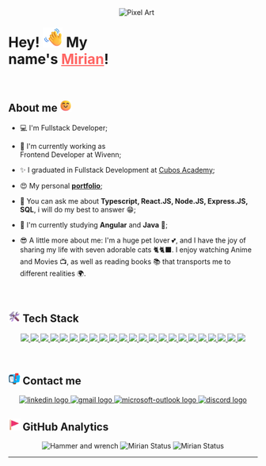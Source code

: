 <img src="./assets/cat-sleeping.jpg" alt="Pixel Art" width="280px" height="280px" align="right" style="position: relative; top:0; right: 0; z-index: 1" />

# Hey! <img src="./assets/waving-hand.png" alt="Pixel Art" width="40px" height="40"/> My name's <a href='https://www.linkedin.com/in/dev-mirian-quispe/' target='_blank' style='color: #ff6563' >Mirian</a>!

<br>

## About me <img src="./assets/smiling-face.gif" alt="Smiling face" height="24px" />

- 💻 I'm Fullstack Developer;

- 🔭 I'm currently working as Frontend Developer at Wivenn;

- ✨ I graduated in Fullstack Development at [Cubos Academy](https://github.com/cubos-academy);

- 😍 My personal **<a href='https://mirian-quispe.netlify.app/sobre' target='_blank'>portfolio</a>**;

- 💬 You can ask me about **Typescript, React.JS, Node.JS, Express.JS, SQL**, i will do my best to answer 😁;

- 🚀 I'm currently studying **Angular** and **Java** 🚀;

- 😎 A little more about me: I'm a huge pet lover 💕, and I have the joy of sharing my life with seven adorable cats 🐈🐈‍⬛. I enjoy watching Anime and Movies 📺, as well as reading books 📚 that transports me to different realities 🌍.

<br>

## <img src="./assets/hammer-and-wrench.png" alt="Smiling face" height="24px" /> Tech Stack

<div align="center">
 <p>
    <a href='https://html.com/' target="_blank">
      <img src="https://skillicons.dev/icons?i=html"/>
    </a>
    <a href='https://developer.mozilla.org/en-US/docs/Web/CSS' target="_blank">
      <img src="https://skillicons.dev/icons?i=css"/>
    </a>
    <a href='https://www.javascript.com/' target="_blank">
      <img src="https://skillicons.dev/icons?i=js"/>
    </a>
    <a href='https://www.typescriptlang.org/' target="_blank">
      <img src="https://skillicons.dev/icons?i=ts"/>
    </a>
    <a href='https://reactjs.org/' target="_blank">
      <img src="https://skillicons.dev/icons?i=react"/>
    </a>
    <a href='https://nextjs.org/' target="_blank">
     <img src="https://skillicons.dev/icons?i=next"/>
    </a>
    <a href='https://angular.dev/' target="_blank">
     <img src="https://skillicons.dev/icons?i=angular"/>
    </a>
     <a href='https://react-redux.js.org/' target="_blank">
     <img src="https://skillicons.dev/icons?i=redux"/>
    </a>
    <a href='https://jestjs.io/' target="_blank">
     <img src="https://skillicons.dev/icons?i=jest"/>
    </a>
    <a href='https://nodejs.org/en/' target="_blank">
      <img src="https://skillicons.dev/icons?i=nodejs"/>
    </a>
    <a href='https://express.com/' target="_blank">
     <img src="https://skillicons.dev/icons?i=express"/>
    </a>
    <a href='https://www.php.net/' target="_blank">
     <img src="https://skillicons.dev/icons?i=php"/>
    </a>
    <a href='https://laravel.com/' target="_blank">
     <img src="https://skillicons.dev/icons?i=laravel"/>
    </a>
    <a href='https://www.postman.com/' target="_blank">
     <img src="https://skillicons.dev/icons?i=postman"/>
    </a>
    <a href='https://tailwindcss.com/' target="_blank">
     <img src="https://skillicons.dev/icons?i=tailwind"/>
    </a>
    <a href='https://mui.com/' target="_blank">
     <img src="https://skillicons.dev/icons?i=mui"/>
    </a>
    </a>
    <a href='https://postgres.com/' target="_blank">
     <img src="https://skillicons.dev/icons?i=postgres"/>
    </a>
    <a href='https://www.mysql.com/' target="_blank">
     <img src="https://skillicons.dev/icons?i=mysql"/>
    </a>
    <a href='https://www.docker.com/' target="_blank">
     <img src="https://skillicons.dev/icons?i=docker"/>
    </a>
     <a href='https://www.linux.com/' target="_blank">
     <img src="https://skillicons.dev/icons?i=linux"/>
    </a>
    <a href='https://vscode.com/' target="_blank">
     <img src="https://skillicons.dev/icons?i=vscode"/>
    </a>
    <a href='https://git-scm.com/' target="_blank">
     <img src="https://skillicons.dev/icons?i=git"/>
    </a>
    <a href='https://github.com/Mirian97'target="_blank">
     <img src="https://skillicons.dev/icons?i=github"/>
    </a>
 </p>
</div>

<br/>

## <img src="./assets/mailbox.png" alt="Hammer and wrench" height="24px" /> Contact me

<div align="center">
  <a href="https://www.linkedin.com/in/dev-mirian-quispe/" target="_blank">
    <img src="https://img.shields.io/static/v1?message=LinkedIn&logo=linkedin&label=&color=0077B5&logoColor=white&labelColor=&style=for-the-badge" height="35" alt="linkedin logo"  />
  </a>
  <a href="https://mail.google.com/mail/u/0/?compose=KtbxLwGrRmTZNvVtXNGcWWQJxvbqdgZPGB" target="_blank">
    <img src="https://img.shields.io/static/v1?message=Gmail&logo=gmail&label=&color=D14836&logoColor=white&labelColor=&style=for-the-badge" height="35" alt="gmail logo"  />
  </a>
  <a href="mailto:mirian_quispe97@hotmail.com" target="_blank">
    <img src="https://img.shields.io/static/v1?message=Outlook&logo=microsoft-outlook&label=&color=0078D4&logoColor=white&labelColor=&style=for-the-badge" height="35" alt="microsoft-outlook logo"  />
  </a>
  <a href="https://discord.com/users/MirianQuispe#6046" target="_blank">
    <img src="https://img.shields.io/static/v1?message=Discord&logo=discord&label=&color=7289DA&logoColor=white&labelColor=&style=for-the-badge" height="35" alt="discord logo"  />
  </a>
</div>

## <img src="./assets/red-flag.gif" alt="Red flag" height="24px" /> GitHub Analytics

<div align="center">
  <img src="./assets/cat-seing-window.jpg" alt="Hammer and wrench" height="180px" />
  <img height="180em" src="https://github-readme-stats.vercel.app/api/top-langs/?username=Mirian97&layout=compact&langs_count=7&theme=ocean_dark&count_private=true" alt="Mirian Status"/>
  <img height="180em" src="https://github-readme-stats.vercel.app/api?username=Mirian97&show_icons=true&theme=ocean_dark&include_all_commits=true&count_private=true" alt="Mirian Status"/>
</div>

---
